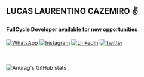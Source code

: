 ## LUCAS LAURENTINO CAZEMIRO ✌️

#### FullCycle Developer available for new opportunities

[![WhatsApp](https://img.shields.io/badge/WhatsApp-25D366?style=for-the-badge&logo=whatsapp&logoColor=white)](https://api.whatsapp.com/send?phone=5521986725250&text=Ol%C3%A1!%20Vim%20pelo%20GitHub!)
[![Instagram](https://img.shields.io/badge/Instagram-E4405F?style=for-the-badge&logo=instagram&logoColor=white)](https://www.instagram.com/laurentinobx/)
[![LinkedIn](https://img.shields.io/badge/LinkedIn-0077B5?style=for-the-badge&logo=linkedin&logoColor=white)](https://www.linkedin.com/in/lucas-laurentino-437b65239/)
[![Twitter](https://img.shields.io/badge/Twitter-1DA1F2?style=for-the-badge&logo=twitter&logoColor=white)](https://twitter.com/laurentinodev)


####

</br>

![Anurag's GitHub stats](https://github-readme-stats.vercel.app/api?username=laurentino14&show_icons=true&theme=codeSTACKr)

